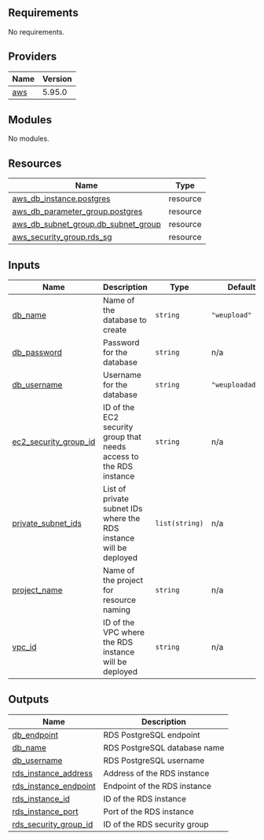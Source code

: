 <!-- BEGIN_TF_DOCS -->
## Requirements

No requirements.

## Providers

| Name | Version |
|------|---------|
| <a name="provider_aws"></a> [aws](#provider\_aws) | 5.95.0 |

## Modules

No modules.

## Resources

| Name | Type |
|------|------|
| [aws_db_instance.postgres](https://registry.terraform.io/providers/hashicorp/aws/latest/docs/resources/db_instance) | resource |
| [aws_db_parameter_group.postgres](https://registry.terraform.io/providers/hashicorp/aws/latest/docs/resources/db_parameter_group) | resource |
| [aws_db_subnet_group.db_subnet_group](https://registry.terraform.io/providers/hashicorp/aws/latest/docs/resources/db_subnet_group) | resource |
| [aws_security_group.rds_sg](https://registry.terraform.io/providers/hashicorp/aws/latest/docs/resources/security_group) | resource |

## Inputs

| Name | Description | Type | Default | Required |
|------|-------------|------|---------|:--------:|
| <a name="input_db_name"></a> [db\_name](#input\_db\_name) | Name of the database to create | `string` | `"weupload"` | no |
| <a name="input_db_password"></a> [db\_password](#input\_db\_password) | Password for the database | `string` | n/a | yes |
| <a name="input_db_username"></a> [db\_username](#input\_db\_username) | Username for the database | `string` | `"weuploadadmin"` | no |
| <a name="input_ec2_security_group_id"></a> [ec2\_security\_group\_id](#input\_ec2\_security\_group\_id) | ID of the EC2 security group that needs access to the RDS instance | `string` | n/a | yes |
| <a name="input_private_subnet_ids"></a> [private\_subnet\_ids](#input\_private\_subnet\_ids) | List of private subnet IDs where the RDS instance will be deployed | `list(string)` | n/a | yes |
| <a name="input_project_name"></a> [project\_name](#input\_project\_name) | Name of the project for resource naming | `string` | n/a | yes |
| <a name="input_vpc_id"></a> [vpc\_id](#input\_vpc\_id) | ID of the VPC where the RDS instance will be deployed | `string` | n/a | yes |

## Outputs

| Name | Description |
|------|-------------|
| <a name="output_db_endpoint"></a> [db\_endpoint](#output\_db\_endpoint) | RDS PostgreSQL endpoint |
| <a name="output_db_name"></a> [db\_name](#output\_db\_name) | RDS PostgreSQL database name |
| <a name="output_db_username"></a> [db\_username](#output\_db\_username) | RDS PostgreSQL username |
| <a name="output_rds_instance_address"></a> [rds\_instance\_address](#output\_rds\_instance\_address) | Address of the RDS instance |
| <a name="output_rds_instance_endpoint"></a> [rds\_instance\_endpoint](#output\_rds\_instance\_endpoint) | Endpoint of the RDS instance |
| <a name="output_rds_instance_id"></a> [rds\_instance\_id](#output\_rds\_instance\_id) | ID of the RDS instance |
| <a name="output_rds_instance_port"></a> [rds\_instance\_port](#output\_rds\_instance\_port) | Port of the RDS instance |
| <a name="output_rds_security_group_id"></a> [rds\_security\_group\_id](#output\_rds\_security\_group\_id) | ID of the RDS security group |
<!-- END_TF_DOCS -->
